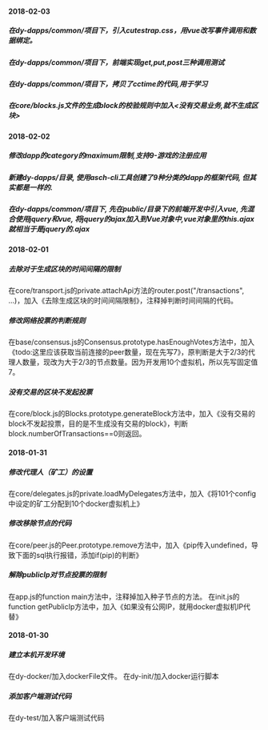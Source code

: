 #### 2018-02-03
##### 在dy-dapps/common/项目下，引入cutestrap.css，用vue改写事件调用和数据绑定。
##### 在dy-dapps/common/项目下，前端实现get,put,post三种调用测试
##### 在dy-dapps/common/项目下，拷贝了cctime的代码,用于学习
##### 在core/blocks.js文件的生成block的校验规则中加入<没有交易业务,就不生成区块>

#### 2018-02-02
##### 修改dapp的category的maximum限制,支持9-游戏的注册应用
##### 新建dy-dapps/目录, 使用asch-cli工具创建了9种分类的dapp的框架代码, 但其实都是一样的.
##### 在dy-dapps/common/项目下, 先在public/目录下的前端开发中引入vue, 先混合使用jquery和vue, 将jquery的ajax加入到Vue对象中,vue对象里的this.$ajax就相当于是jquery的$.ajax

#### 2018-02-01
##### 去除对于生成区块的时间间隔的限制
在core/transport.js的private.attachApi方法的router.post("/transactions", ...)，加入《去除生成区块的时间间隔限制》，注释掉判断时间间隔的代码。
##### 修改网络投票的判断规则
在base/consensus.js的Consensus.prototype.hasEnoughVotes方法中，加入《todo:这里应该获取当前连接的peer数量，现在先写7》，原判断是大于2/3的代理人数量，现改为大于2/3的节点数量。因为开发用10个虚拟机，所以先写固定值7。
##### 没有交易的区块不发起投票
在core/block.js的Blocks.prototype.generateBlock方法中，加入《没有交易的block不发起投票，目的是不生成没有交易的block》，判断block.numberOfTransactions==0则返回。

#### 2018-01-31
##### 修改代理人（矿工）的设置
在core/delegates.js的private.loadMyDelegates方法中，加入《将101个config中设定的矿工分配到10个docker虚拟机上》
##### 修改移除节点的代码
在core/peer.js的Peer.prototype.remove方法中，加入《pip传入undefined，导致下面的sql执行报错，添加if(pip)的判断》
##### 解除publicIp对节点投票的限制
在app.js的function main方法中，注释掉加入种子节点的方法。
在init.js的function getPublicIp方法中，加入《如果没有公网IP，就用docker虚拟机IP代替》

#### 2018-01-30
##### 建立本机开发环境
在dy-docker/加入dockerFile文件。
在dy-init/加入docker运行脚本
##### 添加客户端测试代码
在dy-test/加入客户端测试代码